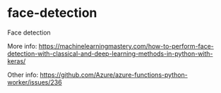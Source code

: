 # face-detection
Face detection

More info:
https://machinelearningmastery.com/how-to-perform-face-detection-with-classical-and-deep-learning-methods-in-python-with-keras/

Other info:
https://github.com/Azure/azure-functions-python-worker/issues/236